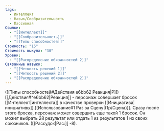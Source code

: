 ```yaml
---
tags:
  - Интеллект
  - Навык/Сообразительность
  - Пассивная
Ссылки:
  - "[[Интеллект]]"
  - "[[Сообразительность]]"
  - "[[Типы способностей]]"
Стоимость: "15"
Стоимость выкупа: "30"
Уровни:
  - "[[Распределение обязанностей 2]]"
Связанные навыки:
  - "[[Четкость решений 1]]"
  - "[[Четкость решений 2]]"
  - "[[Распределение обязанностей 2]]"
---
```

([[Типы способностей#Действия e6bb62 Реакция|Р]]) [[Действия#^e6bb62|Реакция]] - персонаж совершает бросок [[Интеллект|интеллекта]] в качестве проверки [[Инициатива|инициативы]].[[Использование#1 Раз за Сцену|(1р/Сцена)]]. Сразу после этого броска, персонаж может совершить еще такой 1 бросок. Он может выбрать 2й результат или отдать 1 из результатов 1 из своих союзников. ([[Рассудок|Рас:]] -8).